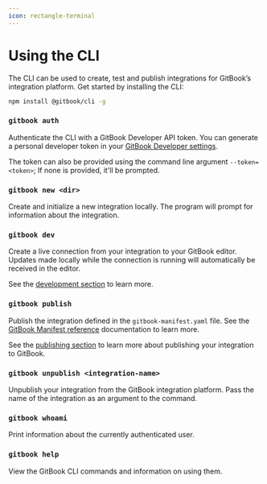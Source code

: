 ```yaml
---
icon: rectangle-terminal
---
```


# Using the CLI

The CLI can be used to create, test and publish integrations for GitBook’s integration platform. Get started by installing the CLI:

```bash
npm install @gitbook/cli -g
```

### `gitbook auth`

Authenticate the CLI with a GitBook Developer API token. You can generate a personal developer token in your [GitBook Developer settings](https://app.gitbook.com/account/developer).

The token can also be provided using the command line argument `--token=<token>`; If none is provided, it'll be prompted.

### `gitbook new <dir>`

Create and initialize a new integration locally. The program will prompt for information about the integration.

### `gitbook dev`

Create a live connection from your integration to your GitBook editor. Updates made locally while the connection is running will automatically be received in the editor.&#x20;

See the [development section](../getting-started/development.md) to learn more.

### `gitbook publish`

Publish the integration defined in the `gitbook-manifest.yaml` file. See the [GitBook Manifest reference](configurations.md) documentation to learn more.

See the [publishing section](../getting-started/publishing.md) to learn more about publishing your integration to GitBook.

### `gitbook unpublish <integration-name>`

Unpublish your integration from the GitBook integration platform. Pass the name of the integration as an argument to the command.

### `gitbook whoami`

Print information about the currently authenticated user.

### `gitbook help`

View the GitBook CLI commands and information on using them.
